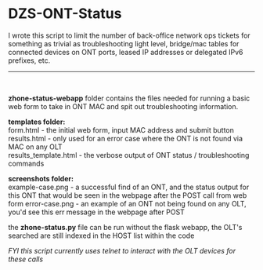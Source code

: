 # DZS-ONT-Status
I wrote this script to limit the number of back-office network ops tickets for something as trivial as troubleshooting light level, bridge/mac tables for connected devices on ONT ports, leased IP addresses or delegated IPv6 prefixes, etc. 

---
</br>

**zhone-status-webapp** folder contains the files needed for running a basic web form to take in ONT MAC and spit out troubleshooting information. 

**templates folder:** </br>
form.html - the initial web form, input MAC address and submit button </br>
results.html - only used for an error case where the ONT is not found via MAC on any OLT </br>
results_template.html - the verbose output of ONT status / troubleshooting commands </br>

**screenshots folder:** </br>
example-case.png - a successful find of an ONT, and the status output for this ONT that would be seen in the webpage after the POST call from web form
error-case.png - an example of an ONT not being found on any OLT, you'd see this err message in the webpage after POST

the **zhone-status.py** file can be run without the flask webapp, the OLT's searched are still indexed in the HOST list within the code 

*FYI this script currently uses telnet to interact with the OLT devices for these calls* 
